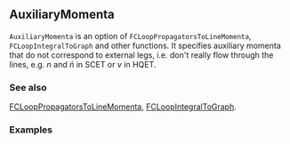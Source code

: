 ## AuxiliaryMomenta

`AuxiliaryMomenta` is an option of `FCLoopPropagatorsToLineMomenta`, `FCLoopIntegralToGraph` and other functions. It specifies auxiliary momenta that do not correspond to external legs, i.e. don't really flow through the lines, e.g. $n$ and $\bar{n}$ in SCET or $v$ in HQET.

### See also

[FCLoopPropagatorsToLineMomenta](FCLoopPropagatorsToLineMomenta), [FCLoopIntegralToGraph](FCLoopIntegralToGraph).

### Examples
